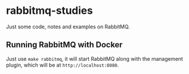 # rabbitmq-studies

Just some code, notes and examples on RabbitMQ.

## Running RabbitMQ with Docker

Just use `make rabbitmq`, it will start RabbitMQ along with the management plugin, which will be at `http://localhost:8080`.
